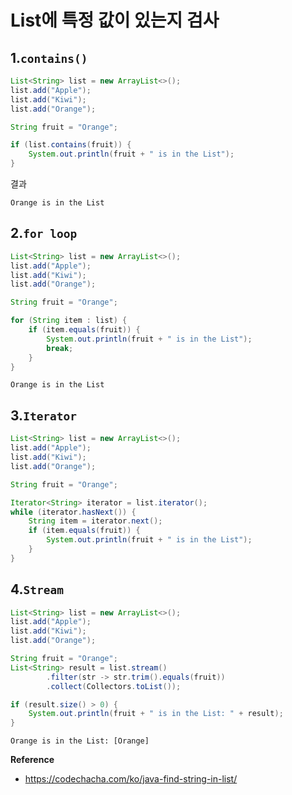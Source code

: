 # List에 특정 값이 있는지 검사

## 1.`contains()`

```java
List<String> list = new ArrayList<>();
list.add("Apple");
list.add("Kiwi");
list.add("Orange");

String fruit = "Orange";

if (list.contains(fruit)) {
    System.out.println(fruit + " is in the List");
}
```

결과
```shell
Orange is in the List
```

## 2.`for loop`

```java
List<String> list = new ArrayList<>();
list.add("Apple");
list.add("Kiwi");
list.add("Orange");

String fruit = "Orange";

for (String item : list) {
    if (item.equals(fruit)) {
        System.out.println(fruit + " is in the List");
        break;
    }
}
```

```shell
Orange is in the List
```

## 3.`Iterator`

```java
List<String> list = new ArrayList<>();
list.add("Apple");
list.add("Kiwi");
list.add("Orange");

String fruit = "Orange";

Iterator<String> iterator = list.iterator();
while (iterator.hasNext()) {
    String item = iterator.next();
    if (item.equals(fruit)) {
        System.out.println(fruit + " is in the List");
    }
}
```

## 4.`Stream`

```java
List<String> list = new ArrayList<>();
list.add("Apple");
list.add("Kiwi");
list.add("Orange");

String fruit = "Orange";
List<String> result = list.stream()
        .filter(str -> str.trim().equals(fruit))
        .collect(Collectors.toList());

if (result.size() > 0) {
    System.out.println(fruit + " is in the List: " + result);
}
```

```shell
Orange is in the List: [Orange]
```

**Reference**

- https://codechacha.com/ko/java-find-string-in-list/